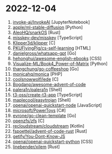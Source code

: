 # 2022-12-04

1. [invoke-ai/InvokeAI](https://github.com/invoke-ai/InvokeAI "This version of Stable Diffusion features a slick WebGUI, an interactive command-line script that combines text2img and img2img functionality in a dream bot style interface, and multiple features and other enhancements. For more info, see the website link below.") [JupyterNotebook]
2. [apple/ml-stable-diffusion](https://github.com/apple/ml-stable-diffusion "Stable Diffusion with Core ML on Apple Silicon") [Python]
3. [AleoHQ/snarkOS](https://github.com/AleoHQ/snarkOS "A Decentralized Operating System for ZK Applications") [Rust]
4. [misskey-dev/misskey](https://github.com/misskey-dev/misskey "🌎 An interplanetary microblogging platform 🚀") [TypeScript]
5. [Klipper3d/klipper](https://github.com/Klipper3d/klipper "Klipper is a 3d-printer firmware") [C]
6. [PKUFlyingPig/cs-self-learning](https://github.com/PKUFlyingPig/cs-self-learning "计算机自学指南") [HTML]
7. [danielgross/whatsapp-gpt](https://github.com/danielgross/whatsapp-gpt "") [Go]
8. [hehonghui/awesome-english-ebooks](https://github.com/hehonghui/awesome-english-ebooks "经济学人(含音频)、纽约客、卫报、连线、大西洋月刊等英语杂志免费下载,支持epub、mobi、pdf格式, 每周更新") [CSS]
9. [Visualize-ML/Book4_Power-of-Matrix](https://github.com/Visualize-ML/Book4_Power-of-Matrix "Book_4_《矩阵力量》 | 鸢尾花书：从加减乘除到机器学习；本册有，584幅图，81个代码文件，其中18个Streamlit App；状态：清华社五审五校中；Github稿件基本稳定，欢迎提意见，会及时修改") [Python]
10. [thangchung/go-coffeeshop](https://github.com/thangchung/go-coffeeshop "☕ A practical event-driven microservices demo built with Golang. Nomad, Consul Connect, Vault, and Terraform for deployment") [Go]
11. [monicahq/monica](https://github.com/monicahq/monica "Personal CRM. Remember everything about your friends, family and business relationships.") [PHP]
12. [coolsnowwolf/lede](https://github.com/coolsnowwolf/lede "Lean's LEDE source") [C]
13. [Bogdanp/awesome-advent-of-code](https://github.com/Bogdanp/awesome-advent-of-code "A collection of awesome resources related to the yearly Advent of Code challenge.") 
14. [palera1n/palera1n](https://github.com/palera1n/palera1n "iOS 15.0-15.7.1 (semi-)tethered checkm8 jailbreak") [Shell]
15. [t3-oss/create-t3-app](https://github.com/t3-oss/create-t3-app "The best way to start a full-stack, typesafe Next.js app") [TypeScript]
16. [maplecool/easytrojan](https://github.com/maplecool/easytrojan "世界上最简单的Trojan部署脚本，仅需一行命令即可搭建一台代理服务器") [Shell]
17. [openai/openai-quickstart-node](https://github.com/openai/openai-quickstart-node "Node.js example app from the OpenAI API quickstart tutorial") [JavaScript]
18. [microsoft/PowerToys](https://github.com/microsoft/PowerToys "Windows system utilities to maximize productivity") [C#]
19. [evrone/go-clean-template](https://github.com/evrone/go-clean-template "Clean Architecture template for Golang services") [Go]
20. [openzfs/zfs](https://github.com/openzfs/zfs "OpenZFS on Linux and FreeBSD") [C]
21. [recloudstream/cloudstream](https://github.com/recloudstream/cloudstream "Android app for streaming and downloading Movies, TV-Series and Anime.") [Kotlin]
22. [fspoettel/advent-of-code-rust](https://github.com/fspoettel/advent-of-code-rust "🎄Starter template for solving Advent of Code in Rust.") [Rust]
23. [getify/You-Dont-Know-JS](https://github.com/getify/You-Dont-Know-JS "A book series on JavaScript. @YDKJS on twitter.") 
24. [openai/openai-quickstart-python](https://github.com/openai/openai-quickstart-python "Python example app from the OpenAI API quickstart tutorial") [CSS]
25. [linebender/xilem](https://github.com/linebender/xilem "An experimental Rust native UI framework") [Rust]
